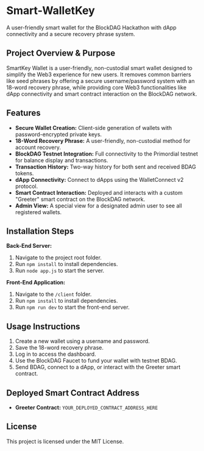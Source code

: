 # Smart-WalletKey
A user-friendly smart wallet for the BlockDAG Hackathon with dApp connectivity and a secure recovery phrase system.


## Project Overview & Purpose
SmartKey Wallet is a user-friendly, non-custodial smart wallet designed to simplify the Web3 experience for new users. It removes common barriers like seed phrases by offering a secure username/password system with an 18-word recovery phrase, while providing core Web3 functionalities like dApp connectivity and smart contract interaction on the BlockDAG network.

## Features
* **Secure Wallet Creation:** Client-side generation of wallets with password-encrypted private keys.
* **18-Word Recovery Phrase:** A user-friendly, non-custodial method for account recovery.
* **BlockDAG Testnet Integration:** Full connectivity to the Primordial testnet for balance display and transactions.
* **Transaction History:** Two-way history for both sent and received BDAG tokens.
* **dApp Connectivity:** Connect to dApps using the WalletConnect v2 protocol.
* **Smart Contract Interaction:** Deployed and interacts with a custom "Greeter" smart contract on the BlockDAG network.
* **Admin View:** A special view for a designated admin user to see all registered wallets.

## Installation Steps
**Back-End Server:**
1. Navigate to the project root folder.
2. Run `npm install` to install dependencies.
3. Run `node app.js` to start the server.

**Front-End Application:**
1. Navigate to the `/client` folder.
2. Run `npm install` to install dependencies.
3. Run `npm run dev` to start the front-end server.

## Usage Instructions
1. Create a new wallet using a username and password.
2. Save the 18-word recovery phrase.
3. Log in to access the dashboard.
4. Use the BlockDAG Faucet to fund your wallet with testnet BDAG.
5. Send BDAG, connect to a dApp, or interact with the Greeter smart contract.

## Deployed Smart Contract Address
* **Greeter Contract:** `YOUR_DEPLOYED_CONTRACT_ADDRESS_HERE`

## License
This project is licensed under the MIT License.
